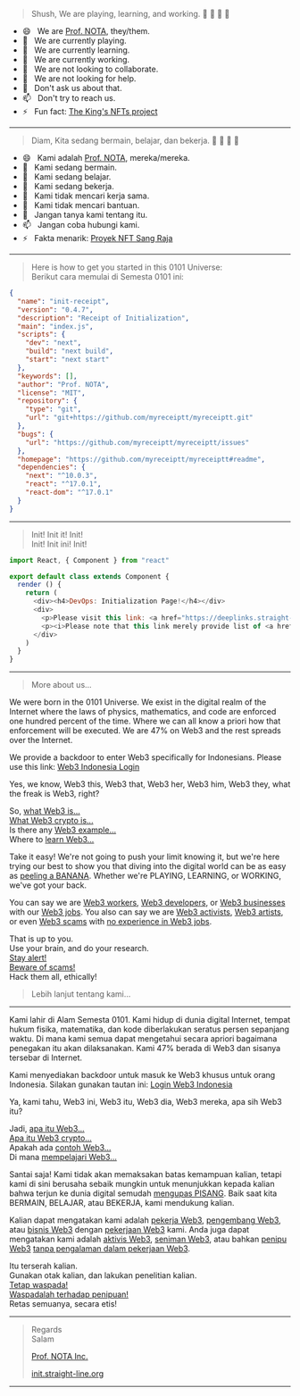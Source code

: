 > Shush, We are playing, learning, and working. 🤫 🤫 🤫 🤫

- 😄 &nbsp; We are [Prof. NOTA](https://deeplinks.straight-line.org/), they/them.
- 🤙 &nbsp; We are currently playing.
- 🌱 &nbsp; We are currently learning.
- 🔭 &nbsp; We are currently working.
- 👯 &nbsp; We are not looking to collaborate.
- 🤔 &nbsp; We are not looking for help.
- 💬 &nbsp; Don't ask us about that.
- 📫 &nbsp; Don't try to reach us.
- ⚡ &nbsp; Fun fact: [The King's NFTs project](https://iqraa.straight-line.org/the-kings-nfts/)

---

> Diam, Kita sedang bermain, belajar, dan bekerja. 🤫 🤫 🤫 🤫

- 😄 &nbsp; Kami adalah [Prof. NOTA](https://deeplinks.straight-line.org/), mereka/mereka.
- 🤙 &nbsp; Kami sedang bermain.
- 🌱 &nbsp; Kami sedang belajar.
- 🔭 &nbsp; Kami sedang bekerja.
- 👯 &nbsp; Kami tidak mencari kerja sama.
- 🤔 &nbsp; Kami tidak mencari bantuan.
- 💬 &nbsp; Jangan tanya kami tentang itu.
- 📫 &nbsp; Jangan coba hubungi kami.
- ⚡ &nbsp; Fakta menarik: [Proyek NFT Sang Raja](https://iqraa.straight-line.org/the-kings-nfts/)

---

> Here is how to get you started in this 0101 Universe:  
> Berikut cara memulai di Semesta 0101 ini:

```json
{
  "name": "init-receipt",
  "version": "0.4.7",
  "description": "Receipt of Initialization",
  "main": "index.js",
  "scripts": {
    "dev": "next",
    "build": "next build",
    "start": "next start"
  },
  "keywords": [],
  "author": "Prof. NOTA",
  "license": "MIT",
  "repository": {
    "type": "git",
    "url": "git+https://github.com/myreceiptt/myreceiptt.git"
  },
  "bugs": {
    "url": "https://github.com/myreceiptt/myreceiptt/issues"
  },
  "homepage": "https://github.com/myreceiptt/myreceiptt#readme",
  "dependencies": {
    "next": "^10.0.3",
    "react": "^17.0.1",
    "react-dom": "^17.0.1"
  }
}
```

---

> Init! Init it! Init!  
> Init! Init ini! Init!

```javascript
import React, { Component } from "react"

export default class extends Component {
  render () {
    return (
      <div><h4>DevOps: Initialization Page!</h4></div>
      <div>
        <p>Please visit this link: <a href="https://deeplinks.straight-line.org/" target="_blank" rel="noreferrer">Prof. NOTA's Deep Links</a></p>
        <p><i>Please note that this link merely provide list of <a href="https://deeplinks.straight-line.org/" target="_blank" rel="noreferrer">Prof. NOTA's Deep Links</a> and does not facilitate the access to or use of the Deep Links.</i></p>
      </div>
    )
  }
}
```

---

> More about us...

We were born in the 0101 Universe. We exist in the digital realm of the Internet where the laws of physics, mathematics, and code are enforced one hundred percent of the time. Where we can all know a priori how that enforcement will be executed. We are 47% on Web3 and the rest spreads over the Internet.

We provide a backdoor to enter Web3 specifically for Indonesians. Please use this link: [Web3 Indonesia Login](https://nota.straight-line.org/profile/nota "Get the best help, support, and advice from Prof. NOTA about this 0101 Universe as long as utilize the Web3 technology.")

Yes, we know, Web3 this, Web3 that, Web3 her, Web3 him, Web3 they, what the freak is Web3, right?

So, [what Web3 is...](https://iqraa.straight-line.org/tutor-x-educator/v/tutor-01-blockchain-fundamental)  
[What Web3 crypto is...](https://iqraa.straight-line.org/tutor-x-educator/v/tutor-01-blockchain-fundamental)  
Is there any [Web3 example...](https://iqraa.straight-line.org/tutor-x-educator/v/tutor-01-blockchain-fundamental)  
Where to [learn Web3...](https://iqraa.straight-line.org/tutor-x-educator/v/tutor-01-blockchain-fundamental)

Take it easy! We're not going to push your limit knowing it, but we're here trying our best to show you that diving into the digital world can be as easy as [peeling a BANANA](https://bananow.land/). Whether we're PLAYING, LEARNING, or WORKING, we've got your back.

You can say we are [Web3 workers](https://nota.straight-line.org/profile), [Web3 developers](https://nota.straight-line.org/profile), or [Web3 businesses](https://nota.straight-line.org/profile) with our [Web3 jobs](https://nota.straight-line.org/profile). You also can say we are [Web3 activists](https://nota.straight-line.org/profile), [Web3 artists](https://nota.straight-line.org/profile), or even [Web3 scams](https://nota.straight-line.org/profile) with [no experience in Web3 jobs](https://nota.straight-line.org/profile).

That is up to you.  
Use your brain, and do your research.  
[Stay alert!](https://iqraa.straight-line.org/tutor-x-educator/v/tutor-0003-web3-personal-security "Web3 Security Personal Awareness")  
[Beware of scams!](https://iqraa.straight-line.org/tutor-x-educator/v/tutor-0003-web3-personal-security/3-ancaman-keamanan "Web3 Security Personal Awareness")  
Hack them all, ethically!

> Lebih lanjut tentang kami...

---

Kami lahir di Alam Semesta 0101. Kami hidup di dunia digital Internet, tempat hukum fisika, matematika, dan kode diberlakukan seratus persen sepanjang waktu. Di mana kami semua dapat mengetahui secara apriori bagaimana penegakan itu akan dilaksanakan. Kami 47% berada di Web3 dan sisanya tersebar di Internet.

Kami menyediakan backdoor untuk masuk ke Web3 khusus untuk orang Indonesia. Silakan gunakan tautan ini: [Login Web3 Indonesia](https://nota.straight-line.org/profile/nota "Get the best help, support, and advice from Prof. NOTA about this 0101 Universe as long as utilize the Web3 technology.")

Ya, kami tahu, Web3 ini, Web3 itu, Web3 dia, Web3 mereka, apa sih Web3 itu?

Jadi, [apa itu Web3...](https://iqraa.straight-line.org/tutor-x-educator/v/tutor-01-blockchain-fundamental)  
[Apa itu Web3 crypto...](https://iqraa.straight-line.org/tutor-x-educator/v/tutor-01-blockchain-fundamental)  
Apakah ada [contoh Web3...](https://iqraa.straight-line.org/tutor-x-educator/v/tutor-01-blockchain-fundamental)  
Di mana [mempelajari Web3...](https://iqraa.straight-line.org/tutor-x-educator/v/tutor-01-blockchain-fundamental)  

Santai saja! Kami tidak akan memaksakan batas kemampuan kalian, tetapi kami di sini berusaha sebaik mungkin untuk menunjukkan kepada kalian bahwa terjun ke dunia digital semudah [mengupas PISANG](https://bananow.land/). Baik saat kita BERMAIN, BELAJAR, atau BEKERJA, kami mendukung kalian.

Kalian dapat mengatakan kami adalah [pekerja Web3](https://nota.straight-line.org/profile), [pengembang Web3](https://nota.straight-line.org/profile), atau [bisnis Web3](https://nota.straight-line.org/profile) dengan [pekerjaan Web3](https://nota.straight-line.org/profile) kami. Anda juga dapat mengatakan kami adalah [aktivis Web3](https://nota.straight-line.org/profile), [seniman Web3](https://nota.straight-line.org/profile), atau bahkan [penipu Web3](https://nota.straight-line.org/profile) [tanpa pengalaman dalam pekerjaan Web3](https://nota.straight-line.org/profile).

Itu terserah kalian.  
Gunakan otak kalian, dan lakukan penelitian kalian.  
[Tetap waspada!](https://iqraa.straight-line.org/tutor-x-educator/v/tutor-0003-web3-personal-security "Kesadaran Pribadi Keamanan Web3")  
[Waspadalah terhadap penipuan!](https://iqraa.straight-line.org/tutor-x-educator/v/tutor-0003-web3-personal-security "Kesadaran Pribadi Keamanan Web3")  
Retas semuanya, secara etis!

---

> Regards  
> Salam
> 
> [Prof. NOTA Inc.](https://nota.straight-line.org/)
> 
> [init.straight-line.org](https://init.straight-line.org/)
> 

---
<!--
**myreceiptt/myreceiptt** is a ✨ _special_ ✨ repository because its `README.md` (this file) appears on Prof. NOTA's GitHub profile.
-->
